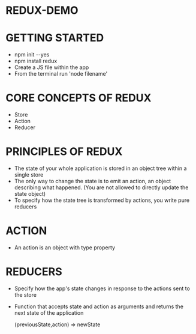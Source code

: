 # REDUX-DEMO

# GETTING STARTED
- npm init --yes
- npm install redux
- Create a JS file within the app
- From the terminal run 'node filename'

# CORE CONCEPTS OF REDUX
- Store
- Action
- Reducer

# PRINCIPLES OF REDUX
- The state of your whole application is stored in an object tree within a single store
- The only way to change the state is to emit an action, an object describing what happened. (You are not allowed to directly update the state object)
- To specify how the state tree is transformed by actions, you write pure reducers

# ACTION
- An action is an object with type property

# REDUCERS
- Specify how the app's state changes in response to the actions sent to the store
- Function that accepts state and action as arguments and returns the next state of the   application

  (previousState,action) => newState

